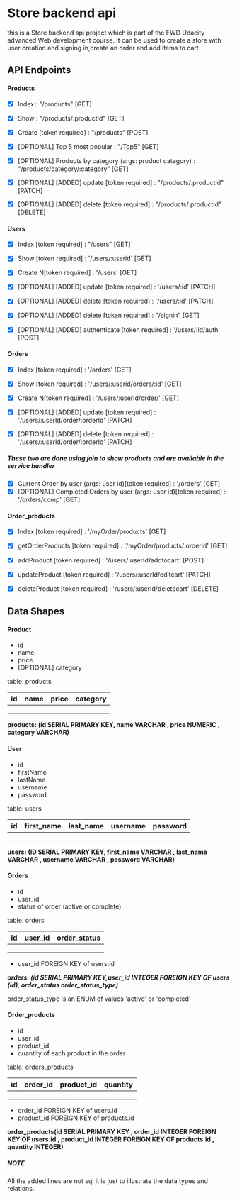 # Store backend api

this is a Store backend api project which is part of the FWD Udacity advanced Web development course.
It can be used to create a store with user creation and signing in,create an order and add items to cart

## API Endpoints

#### Products

- [x] Index : "/products" [GET]
- [x] Show : "/products/:productId" [GET]
- [x] Create [token required] : "/products" [POST]

- [x] [OPTIONAL] Top 5 most popular : "/Top5" [GET]
- [x] [OPTIONAL] Products by category (args: product category) : "/products/category/:category" [GET]

- [x] [OPTIONAL] [ADDED] update [token required] : "/products/:productId" [PATCH]
- [x] [OPTIONAL] [ADDED] delete [token required] : "/products/:productId" [DELETE]

#### Users

- [x] Index [token required] : "/users" [GET]
- [x] Show [token required] : '/users/:userid' [GET]

- [x] Create N[token required] : '/users' [GET]
- [x] [OPTIONAL] [ADDED] update [token required] : '/users/:id' [PATCH]
- [x] [OPTIONAL] [ADDED] delete [token required] : '/users/:id' [PATCH]

- [x] [OPTIONAL] [ADDED] delete [token required] : "/signin" [GET]

- [x] [OPTIONAL] [ADDED] authenticate [token required] : '/users/:id/auth' [POST]

#### Orders

- [x] Index [token required] : '/orders' [GET]
- [x] Show [token required] : '/users/:userid/orders/:id' [GET]

- [x] Create N[token required] : '/users/:userId/order/' [GET]

- [x] [OPTIONAL] [ADDED] update [token required] : '/users/:userId/order/:orderId' [PATCH]
- [x] [OPTIONAL] [ADDED] delete [token required] : '/users/:userId/order/:orderId' [PATCH]

##### These two are done using join to show products and are available in the service handler

- [x] Current Order by user (args: user id)[token required] : '/orders' [GET]
- [x] [OPTIONAL] Completed Orders by user (args: user id)[token required] : '/orders/comp' [GET]

#### Order_products

- [x] Index [token required] : '/myOrder/products' [GET]
- [x] getOrderProducts [token required] : '/myOrder/products/:orderid' [GET]

- [x] addProduct [token required] : '/users/:userId/addtocart' [POST]
- [x] updateProduct [token required] : '/users/:userId/editcart' [PATCH]
- [x] deleteProduct [token required] : '/users/:userId/deletecart' [DELETE]

## Data Shapes

#### Product

- id
- name
- price
- [OPTIONAL] category

table: products

| id  | name | price | category |
| --- | ---- | ----- | -------- |
|     |      |       |          |
|     |      |       |          |
|     |      |       |          |

**products: (id SERIAL PRIMARY KEY, name VARCHAR , price NUMERIC , category VARCHAR)**

#### User

- id
- firstName
- lastName
- username
- password

table: users

| id  | first_name | last_name | username | password |
| --- | ---------- | --------- | -------- | -------- |
|     |            |           |          |          |
|     |            |           |          |          |
|     |            |           |          |          |

**users: (ID SERIAL PRIMARY KEY, first_name VARCHAR , last_name VARCHAR , username VARCHAR , password VARCHAR)**

#### Orders

- id
- user_id
- status of order (active or complete)

table: orders

| id  | user_id | order_status |
| --- | ------- | ------------ |
|     |         |              |
|     |         |              |
|     |         |              |

- user_id FOREIGN KEY of users.id

**_orders: (id SERIAL PRIMARY KEY,user_id INTEGER FOREIGN KEY OF users (id), order_status order_status_type)_**

order_status_type is an ENUM of values 'active' or 'completed'

#### Order_products

- id
- user_id
- product_id
- quantity of each product in the order

table: orders_products

| id  | order_id | product_id | quantity |
| --- | -------- | ---------- | -------- |
|     |          |            |          |
|     |          |            |          |
|     |          |            |          |

- order_id FOREIGN KEY of users.id
- product_id FOREIGN KEY of products.id

**order_products(id SERIAL PRIMARY KEY , order_id INTEGER FOREIGN KEY OF users.id , product_id INTEGER FOREIGN KEY OF products.id , quantity INTEGER)**

##### NOTE

All the added lines are not sql it is just to illustrate the data types and relations.
